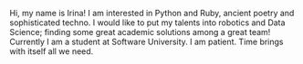 Hi, my name is Irina! I am interested in Python and Ruby, ancient poetry and sophisticated techno. I would like to put my talents into robotics and Data Science; finding some great academic solutions among a great team! Currently I am a student at Software University. I am patient. Time brings with itself all we need.
